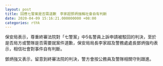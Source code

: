```yaml
---
layout: post
title: 回應七警案是否需道歉　李家超鄧炳強稱社會自有判斷
date: 2020-04-09 15:16:21.000000000 +08:00
categories: rthk
---
```


保安局表示，尊重終審法院對「七警案」中5名警員上訴申請被駁回的判決，至於是否局方或警隊是否需要就案件道歉，保安局局長李家超及警務處處長鄧炳強均表示，相信社會對事件自有判斷。

鄧炳強又表示，留意到終審法院的判決，警方會按公務員及警隊相關守則跟進。
